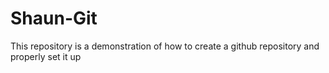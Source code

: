 # Shaun-Git
This repository is a demonstration of how to create a github repository and properly set it up
